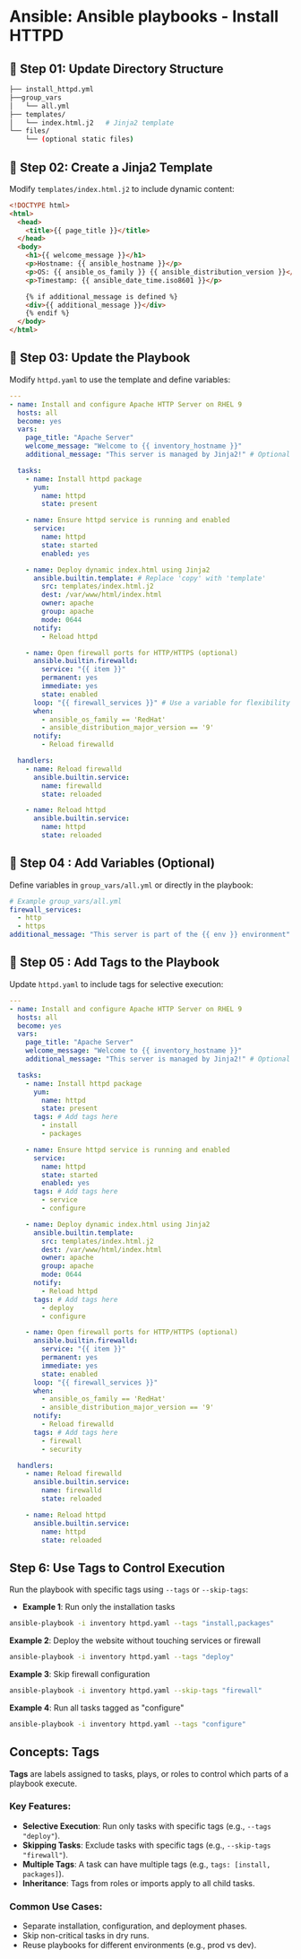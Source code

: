# Ansible: Ansible playbooks - Install HTTPD

## 🔹 Step 01: Update Directory Structure

```bash
├── install_httpd.yml
├──group_vars
│   └── all.yml
├── templates/
│   └── index.html.j2   # Jinja2 template
└── files/
    └── (optional static files)
```

## 🔹 Step 02: Create a Jinja2 Template

Modify `templates/index.html.j2` to include dynamic content:

```html
<!DOCTYPE html>
<html>
  <head>
    <title>{{ page_title }}</title>
  </head>
  <body>
    <h1>{{ welcome_message }}</h1>
    <p>Hostname: {{ ansible_hostname }}</p>
    <p>OS: {{ ansible_os_family }} {{ ansible_distribution_version }}</p>
    <p>Timestamp: {{ ansible_date_time.iso8601 }}</p>

    {% if additional_message is defined %}
    <div>{{ additional_message }}</div>
    {% endif %}
  </body>
</html>
```

## 🔹 Step 03: Update the Playbook

Modify `httpd.yaml` to use the template and define variables:

```yaml
---
- name: Install and configure Apache HTTP Server on RHEL 9
  hosts: all
  become: yes
  vars:
    page_title: "Apache Server"
    welcome_message: "Welcome to {{ inventory_hostname }}"
    additional_message: "This server is managed by Jinja2!" # Optional variable

  tasks:
    - name: Install httpd package
      yum:
        name: httpd
        state: present

    - name: Ensure httpd service is running and enabled
      service:
        name: httpd
        state: started
        enabled: yes

    - name: Deploy dynamic index.html using Jinja2
      ansible.builtin.template: # Replace 'copy' with 'template'
        src: templates/index.html.j2
        dest: /var/www/html/index.html
        owner: apache
        group: apache
        mode: 0644
      notify:
        - Reload httpd

    - name: Open firewall ports for HTTP/HTTPS (optional)
      ansible.builtin.firewalld:
        service: "{{ item }}"
        permanent: yes
        immediate: yes
        state: enabled
      loop: "{{ firewall_services }}" # Use a variable for flexibility
      when:
        - ansible_os_family == 'RedHat'
        - ansible_distribution_major_version == '9'
      notify:
        - Reload firewalld

  handlers:
    - name: Reload firewalld
      ansible.builtin.service:
        name: firewalld
        state: reloaded

    - name: Reload httpd
      ansible.builtin.service:
        name: httpd
        state: reloaded
```

## 🔹 Step 04 : Add Variables (Optional)

Define variables in `group_vars/all.yml` or directly in the playbook:

```yaml
# Example group_vars/all.yml
firewall_services:
  - http
  - https
additional_message: "This server is part of the {{ env }} environment" # Use with `-e env=prod`
```

## 🔹 Step 05 : Add Tags to the Playbook

Update `httpd.yaml` to include tags for selective execution:

```yaml
---
- name: Install and configure Apache HTTP Server on RHEL 9
  hosts: all
  become: yes
  vars:
    page_title: "Apache Server"
    welcome_message: "Welcome to {{ inventory_hostname }}"
    additional_message: "This server is managed by Jinja2!" # Optional variable

  tasks:
    - name: Install httpd package
      yum:
        name: httpd
        state: present
      tags: # Add tags here
        - install
        - packages

    - name: Ensure httpd service is running and enabled
      service:
        name: httpd
        state: started
        enabled: yes
      tags: # Add tags here
        - service
        - configure

    - name: Deploy dynamic index.html using Jinja2
      ansible.builtin.template:
        src: templates/index.html.j2
        dest: /var/www/html/index.html
        owner: apache
        group: apache
        mode: 0644
      notify:
        - Reload httpd
      tags: # Add tags here
        - deploy
        - configure

    - name: Open firewall ports for HTTP/HTTPS (optional)
      ansible.builtin.firewalld:
        service: "{{ item }}"
        permanent: yes
        immediate: yes
        state: enabled
      loop: "{{ firewall_services }}"
      when:
        - ansible_os_family == 'RedHat'
        - ansible_distribution_major_version == '9'
      notify:
        - Reload firewalld
      tags: # Add tags here
        - firewall
        - security

  handlers:
    - name: Reload firewalld
      ansible.builtin.service:
        name: firewalld
        state: reloaded

    - name: Reload httpd
      ansible.builtin.service:
        name: httpd
        state: reloaded
```

## Step 6: Use Tags to Control Execution

Run the playbook with specific tags using `--tags` or `--skip-tags`:

- **Example 1**: Run only the installation tasks

```bash
ansible-playbook -i inventory httpd.yaml --tags "install,packages"
```

**Example 2**: Deploy the website without touching services or firewall

```bash
ansible-playbook -i inventory httpd.yaml --tags "deploy"
```

**Example 3**: Skip firewall configuration

```bash
ansible-playbook -i inventory httpd.yaml --skip-tags "firewall"
```

**Example 4**: Run all tasks tagged as "configure"

```bash
ansible-playbook -i inventory httpd.yaml --tags "configure"
```

## Concepts: Tags

**Tags** are labels assigned to tasks, plays, or roles to control which parts of a playbook execute.

### **Key Features**:

- **Selective Execution**: Run only tasks with specific tags (e.g., `--tags "deploy"`).
- **Skipping Tasks**: Exclude tasks with specific tags (e.g., `--skip-tags "firewall"`).
- **Multiple Tags**: A task can have multiple tags (e.g., `tags: [install, packages]`).
- **Inheritance**: Tags from roles or imports apply to all child tasks.

### Common Use Cases:

- Separate installation, configuration, and deployment phases.
- Skip non-critical tasks in dry runs.
- Reuse playbooks for different environments (e.g., prod vs dev).
